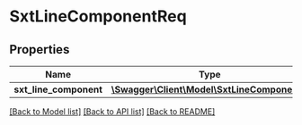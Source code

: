 # SxtLineComponentReq

## Properties
Name | Type | Description | Notes
------------ | ------------- | ------------- | -------------
**sxt_line_component** | [**\Swagger\Client\Model\SxtLineComponent[]**](SxtLineComponent.md) |  | [optional] 

[[Back to Model list]](../README.md#documentation-for-models) [[Back to API list]](../README.md#documentation-for-api-endpoints) [[Back to README]](../README.md)


